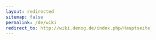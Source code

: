 ```yaml
---
layout: redirected
sitemap: false
permalink: /de/wiki
redirect_to: http://wiki.denog.de/index.php/Hauptseite
---
```

